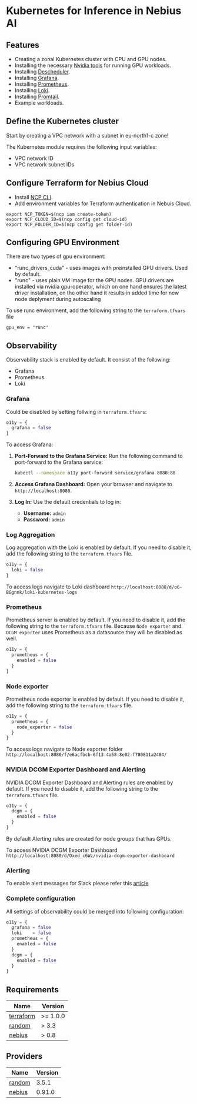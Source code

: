 # Kubernetes for Inference in Nebius AI

## Features

- Creating a zonal Kubernetes cluster with CPU and GPU nodes.
- Installing the necessary [Nvidia tools](https://github.com/NVIDIA/gpu-operator) for running GPU workloads.
- Installing [Descheduler](https://github.com/kubernetes-sigs/descheduler/).
- Installing [Grafana](https://github.com/grafana/helm-charts/tree/main/charts/grafana).
- Installing [Prometheus](https://github.com/prometheus-community/helm-charts/blob/main/charts/prometheus).
- Installing [Loki](https://github.com/grafana/loki/tree/main/production/helm/loki).
- Installing [Promtail](https://github.com/grafana/helm-charts/tree/main/charts/promtail).
- Example workloads.

## Define the Kubernetes cluster

Start by creating  a VPC network with a subnet in eu-north1-c zone!

The Kubernetes module requires the following input variables:
 - VPC network ID
 - VPC network subnet IDs

## Configure Terraform for Nebius Cloud

- Install [NCP CLI](https://nebius.ai/docs/cli/quickstart).
- Add environment variables for Terraform authentication in Nebuis Cloud.

```shell
export NCP_TOKEN=$(ncp iam create-token)
export NCP_CLOUD_ID=$(ncp config get cloud-id)
export NCP_FOLDER_ID=$(ncp config get folder-id)
```

## Configuring GPU Environment

There are two types of gpu environment:
- "runc_drivers_cuda" - uses images with preinstalled GPU drivers. Used by default.
- "runc" - uses plain VM image for the GPU nodes. GPU drivers are installed via nvidia gpu-operator, which on one hand ensures the latest driver installation, on the other hand it results in added time for new node deplyment during autoscaling

To use runc environment, add the following string to the `terraform.tfvars` file
```
gpu_env = "runc"
```

## Observability

Observability stack is enabled by default. It consist of the following:
 - Grafana
 - Prometheus
 - Loki

### Grafana

Could be disabled by setting follwing in `terraform.tfvars`:
```terraform
o11y = {
  grafana = false
}
```

To access Grafana:

1. **Port-Forward to the Grafana Service:** Run the following command to port-forward to the Grafana service:
   ```sh
   kubectl --namespace o11y port-forward service/grafana 8080:80
   ```

2. **Access Grafana Dashboard:** Open your browser and navigate to `http://localhost:8080`.

3. **Log In:** Use the default credentials to log in:
   - **Username:** `admin`
   - **Password:** `admin`

### Log Aggregation

Log aggregation with the Loki is enabled by default. If you need to disable it, add the following string to the `terraform.tfvars` file.
```terraform
o11y = {
  loki = false
}
```

To access logs navigate to Loki dashboard `http://localhost:8080/d/o6-BGgnnk/loki-kubernetes-logs`

### Prometheus

Prometheus server is enabled by default. If you need to disable it, add the following string to the `terraform.tfvars` file.
Because `Node exporter` and `DCGM exporter` uses Prometheus as a datasource they will be disabled as well.

```terraform
o11y = {
  prometheus = {
    enabled = false
  }
}
```

### Node exporter

Prometheus node exporter is enabled by default. If you need to disable it, add the following string to the `terraform.tfvars` file.

```terraform
o11y = {
  prometheus = {
    node_exporter = false
  }
}
```

To access logs navigate to Node exporter folder `http://localhost:8080/f/e6acfbcb-6f13-4a58-8e02-f780811a2404/`


### NVIDIA DCGM Exporter Dashboard and Alerting

NVIDIA DCGM Exporter Dashboard and Alerting rules are enabled by default. If you need to disable it, add the following string to the `terraform.tfvars` file.

```terraform
o11y = {
  dcgm = {
    enabled = false
  }
}
```

By default Alerting rules are created for node groups that has GPUs.

To access NVIDIA DCGM Exporter Dashboard `http://localhost:8080/d/Oxed_c6Wz/nvidia-dcgm-exporter-dashboard`

### Alerting

To enable alert messages for Slack please refer this [article](https://grafana.com/docs/grafana/latest/alerting/configure-notifications/manage-contact-points/integrations/configure-slack/)

### Complete configuration

All settings of observability could be merged into following configuration:

```terraform
o11y = {
  grafana = false
  loki    = false
  prometheus = {
    enabled = false
  }
  dcgm = {
    enabled = false
  }
}
```

<!-- BEGINNING OF PRE-COMMIT-TERRAFORM DOCS HOOK -->
## Requirements

| Name | Version |
|------|---------|
| <a name="requirement_terraform"></a> [terraform](#requirement\_terraform) | >= 1.0.0 |
| <a name="requirement_random"></a> [random](#requirement\_random) | > 3.3 |
| <a name="requirement_nebius"></a> [nebius](#requirement\_nebius) | > 0.8 |

## Providers

| Name | Version |
|------|---------|
| <a name="provider_random"></a> [random](#provider\_random) | 3.5.1 |
| <a name="provider_nebius"></a> [nebius](#provider\_nebius) | 0.91.0 |
